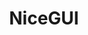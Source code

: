 ---
git: https://github.com/zauberzeug/nicegui
logohandle: niceguiio
sort: nicegui
title: NiceGUI
website: https://nicegui.io/
---